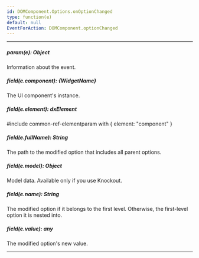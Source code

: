 ```yaml
---
id: DOMComponent.Options.onOptionChanged
type: function(e)
default: null
EventForAction: DOMComponent.optionChanged
---
```

---
##### param(e): Object
Information about the event.

##### field(e.component): {WidgetName}
The UI component's instance.

##### field(e.element): dxElement
#include common-ref-elementparam with { element: "component" }

##### field(e.fullName): String
The path to the modified option that includes all parent options.

##### field(e.model): Object
Model data. Available only if you use Knockout.

##### field(e.name): String
The modified option if it belongs to the first level. Otherwise, the first-level option it is nested into.

##### field(e.value): any
The modified option's new value.

---
